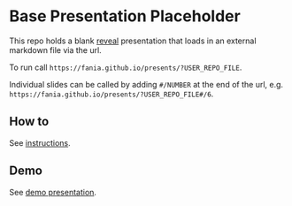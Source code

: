 # Base Presentation Placeholder

This repo holds a blank [reveal](https://revealjs.com) presentation that loads in an external markdown file via the url.

To run call ```https://fania.github.io/presents/?USER_REPO_FILE```.

Individual slides can be called by adding ```#/NUMBER``` at the end of the url, e.g. ```https://fania.github.io/presents/?USER_REPO_FILE#/6```.


## How to

See [instructions](https://fania.github.io/presents).


## Demo

See [demo presentation](https://fania.github.io/presents/?fania_presents_demo).
